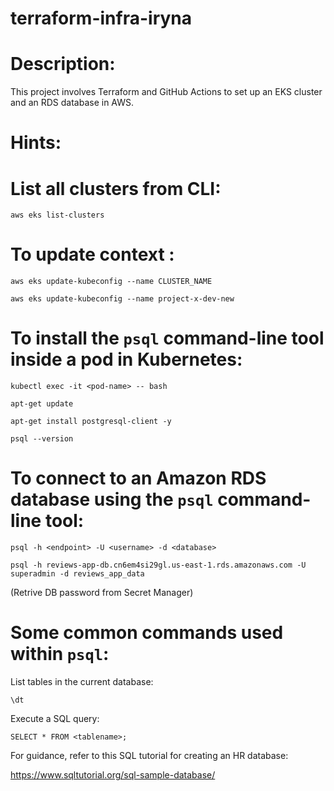# terraform-infra-iryna

# Description:

This project involves Terraform and GitHub Actions to set up an EKS cluster and an RDS database in AWS. 

# Hints:

# List all clusters from CLI: 

`aws eks list-clusters`

# To update context : 

`aws eks update-kubeconfig --name CLUSTER_NAME`

`aws eks update-kubeconfig --name project-x-dev-new`

# To install the `psql` command-line tool inside a pod in Kubernetes: 

`kubectl exec -it <pod-name> -- bash`

`apt-get update`

`apt-get install postgresql-client -y`

`psql --version`


# To connect to an Amazon RDS database using the `psql` command-line tool:

`psql -h <endpoint> -U <username> -d <database>`

`psql -h reviews-app-db.cn6em4si29gl.us-east-1.rds.amazonaws.com -U superadmin -d reviews_app_data`

(Retrive DB password from Secret Manager)

# Some common commands used within `psql`:

List tables in the current database:

`\dt`

Execute a SQL query:

`SELECT * FROM <tablename>;`

For guidance, refer to this SQL tutorial for creating an HR database: 

https://www.sqltutorial.org/sql-sample-database/



